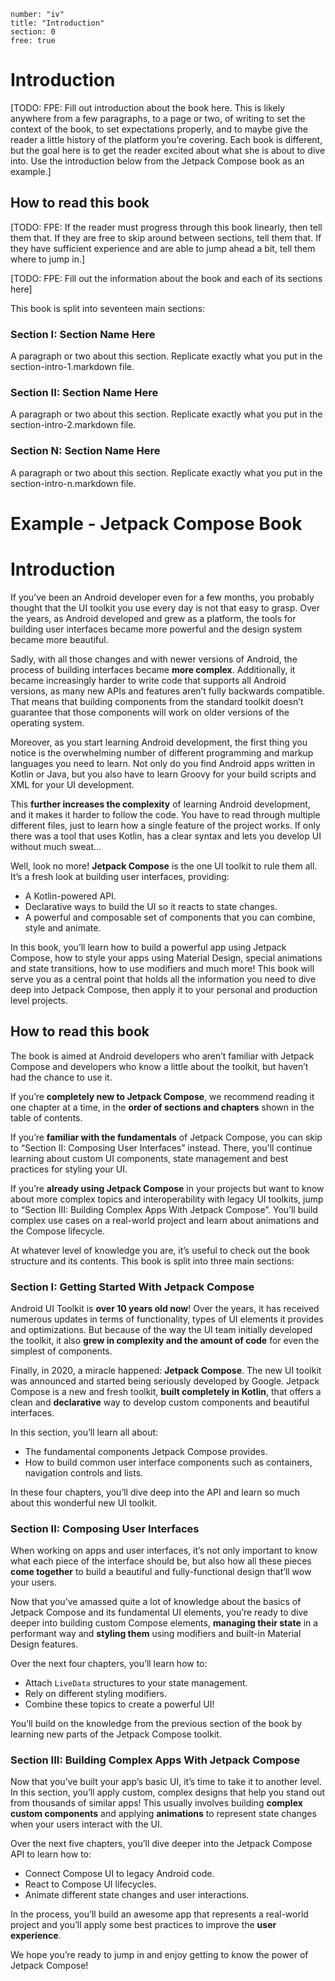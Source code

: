 ```metadata
number: "iv"
title: "Introduction"
section: 0
free: true
```

# Introduction

[TODO: FPE: Fill out introduction about the book here. This is likely anywhere from a few paragraphs, to a page or two, of writing to set the context of the book, to set expectations properly, and to maybe give the reader a little history of the platform you’re covering. Each book is different, but the goal here is to get the reader excited about what she is about to dive into. Use the introduction below from the Jetpack Compose book as an example.]


## How to read this book

[TODO: FPE: If the reader must progress through this book linearly, then tell them that. If they are free to skip around between sections, tell them that. If they have sufficient experience and are able to jump ahead a bit, tell them where to jump in.]

[TODO: FPE: Fill out the information about the book and each of its sections here]

This book is split into seventeen main sections:

### Section I: Section Name Here

A paragraph or two about this section. Replicate exactly what you put in the section-intro-1.markdown file.

### Section II: Section Name Here

A paragraph or two about this section. Replicate exactly what you put in the section-intro-2.markdown file.

### Section N: Section Name Here

A paragraph or two about this section. Replicate exactly what you put in the section-intro-n.markdown file.

# Example - Jetpack Compose Book

# Introduction

If you’ve been an Android developer even for a few months, you probably thought that the UI toolkit you use every day is not that easy to grasp. Over the years, as Android developed and grew as a platform, the tools for building user interfaces became more powerful and the design system became more beautiful.

Sadly, with all those changes and with newer versions of Android, the process of building interfaces became **more complex**. Additionally, it became increasingly harder to write code that supports all Android versions, as many new APIs and features aren’t fully backwards compatible. That means that building components from the standard toolkit doesn’t guarantee that those components will work on older versions of the operating system.

Moreover, as you start learning Android development, the first thing you notice is the overwhelming number of different programming and markup languages you need to learn. Not only do you find Android apps written in Kotlin or Java, but you also have to learn Groovy for your build scripts and XML for your UI development.

This **further increases the complexity** of learning Android development, and it makes it harder to follow the code. You have to read through multiple different files, just to learn how a single feature of the project works. If only there was a tool that uses Kotlin, has a clear syntax and lets you develop UI without much sweat...

Well, look no more! **Jetpack Compose** is the one UI toolkit to rule them all. It’s a fresh look at building user interfaces, providing:

- A Kotlin-powered API.
- Declarative ways to build the UI so it reacts to state changes.
- A powerful and composable set of components that you can combine, style and animate.

In this book, you’ll learn how to build a powerful app using Jetpack Compose, how to style your apps using Material Design, special animations and state transitions, how to use modifiers and much more! This book will serve you as a central point that holds all the information you need to dive deep into Jetpack Compose, then apply it to your personal and production level projects.

## How to read this book

The book is aimed at Android developers who aren’t familiar with Jetpack Compose and developers who know a little about the toolkit, but haven’t had the chance to use it.

If you’re **completely new to Jetpack Compose**, we recommend reading it one chapter at a time, in the **order of sections and chapters** shown in the table of contents.

If you’re **familiar with the fundamentals** of Jetpack Compose, you can skip to “Section II: Composing User Interfaces” instead. There, you'll continue learning about custom UI components, state management and best practices for styling your UI.

If  you’re **already using Jetpack Compose** in your projects but want to know about more complex topics and interoperability with legacy UI toolkits, jump to “Section III: Building Complex Apps With Jetpack Compose”. You’ll build complex use cases on a real-world project and learn about animations and the Compose lifecycle.

At whatever level of knowledge you are, it’s useful to check out the book structure and its contents. This book is split into three main sections:

### Section I: Getting Started With Jetpack Compose

Android UI Toolkit is **over 10 years old now**! Over the years, it has received numerous updates in terms of functionality, types of UI elements it provides and optimizations. But because of the way the UI team initially developed the toolkit, it also **grew in complexity and the amount of code** for even the simplest of components.

Finally, in 2020, a miracle happened: **Jetpack Compose**. The new UI toolkit was announced and started being seriously developed by Google. Jetpack Compose is a new and fresh toolkit, **built completely in Kotlin**, that offers a clean and **declarative** way to develop custom components and beautiful interfaces.

In this section, you’ll learn all about:

- The fundamental components Jetpack Compose provides.
- How to build common user interface components such as containers, navigation controls and lists.

In these four chapters, you’ll dive deep into the API and learn so much about this wonderful new UI toolkit.

### Section II: Composing User Interfaces

When working on apps and user interfaces, it’s not only important to know what each piece of the interface should be, but also how all these pieces **come together** to build a beautiful and fully-functional design that’ll wow your users.

Now that you’ve amassed quite a lot of knowledge about the basics of Jetpack Compose and its fundamental UI elements, you’re ready to dive deeper into building custom Compose elements, **managing their state** in a performant way and **styling them** using modifiers and built-in Material Design features.

Over the next four chapters, you’ll learn how to:

- Attach `LiveData` structures to your state management.
- Rely on different styling modifiers.
- Combine these topics to create a powerful UI!

You’ll build on the knowledge from the previous section of the book by learning new parts of the Jetpack Compose toolkit. 

### Section III: Building Complex Apps With Jetpack Compose

Now that you’ve built your app’s basic UI, it’s time to take it to another level. In this section, you’ll apply custom, complex designs that help you stand out from thousands of similar apps! This usually involves building **complex custom components** and applying **animations** to represent state changes when your users interact with the UI.

Over the next five chapters, you’ll dive deeper into the Jetpack Compose API to learn how to:

- Connect Compose UI to legacy Android code.
- React to Compose UI lifecycles.
- Animate different state changes and user interactions.

In the process, you’ll build an awesome app that represents a real-world project and you’ll apply some best practices to improve the **user experience**.

We hope you’re ready to jump in and enjoy getting to know the power of Jetpack Compose!